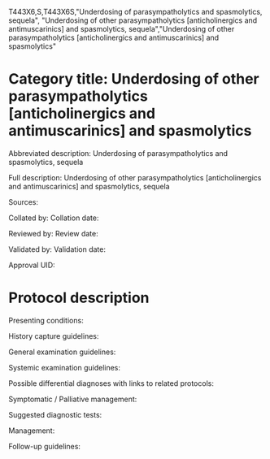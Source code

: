 T443X6,S,T443X6S,"Underdosing of parasympatholytics and spasmolytics, sequela", "Underdosing of other parasympatholytics [anticholinergics and antimuscarinics] and spasmolytics, sequela","Underdosing of other parasympatholytics [anticholinergics and antimuscarinics] and spasmolytics"
# Category title: Underdosing of other parasympatholytics [anticholinergics and antimuscarinics] and spasmolytics

Abbreviated description: Underdosing of parasympatholytics and spasmolytics, sequela

Full description: Underdosing of other parasympatholytics [anticholinergics and antimuscarinics] and spasmolytics, sequela

Sources:

Collated by:
Collation date:

Reviewed by:
Review date:

Validated by:
Validation date:

Approval UID:

# Protocol description

Presenting conditions:

History capture guidelines:

General examination guidelines:

Systemic examination guidelines:

Possible differential diagnoses with links to related protocols:

Symptomatic / Palliative management:

Suggested diagnostic tests:

Management:

Follow-up guidelines:
